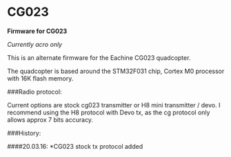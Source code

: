 # CG023
**Firmware for CG023**

*Currently acro only*

This is an alternate firmware for the Eachine CG023 quadcopter.

The quadcopter is based around the STM32F031 chip, Cortex M0 processor with 16K flash memory.

###Radio protocol:

Current options are stock cg023 transmitter or H8 mini transmitter / devo. I recommend using the H8 protocol with Devo tx, as the cg protocol only allows approx 7 bits accuracy.

###History:

####20.03.16:
*CG023 stock tx protocol added



